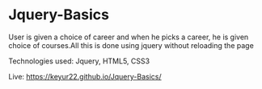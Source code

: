 # Jquery-Basics
User is given a choice of career and when he picks a career, he is given choice of courses.All this is done using jquery without reloading the page

Technologies used: Jquery, HTML5, CSS3

Live: https://keyur22.github.io/Jquery-Basics/
